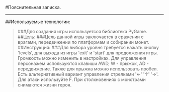 #Пояснительная записка.
____
##Используемые технологии:
>###Для создания игры используетсся библиотека PyGame.
##Цель:
>###Цель данной игры заключается в сражении с врагами, передвижении по платформам и собирании монет. 
##Инструкция:
>###Для выбора уровня требуется нажать кнопку 'levels', для выхода из игры 'exit' и 'start' для продолжения игры. Громкость можно изменить в настройках. Для управления персонажем используются клавиши AWD, W - прыжок, AD - передвижение. Также для прыжка можно использовать пробел. Есть альтернативный вариант управления стрелками '←' '↑' '→'. Для атаки используйте F. При столкновениях с монстрами снимаются жизни героя.